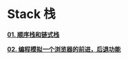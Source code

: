 # Stack 栈

[**01. 顺序栈和链式栈**](https://github.com/luvsunlight/algorithm/tree/master/%E6%A0%88/stacks.md)

[**02. 编程模拟一个浏览器的前进，后退功能**](https://github.com/luvsunlight/algorithm/tree/master/%E6%A0%88/browser.md)